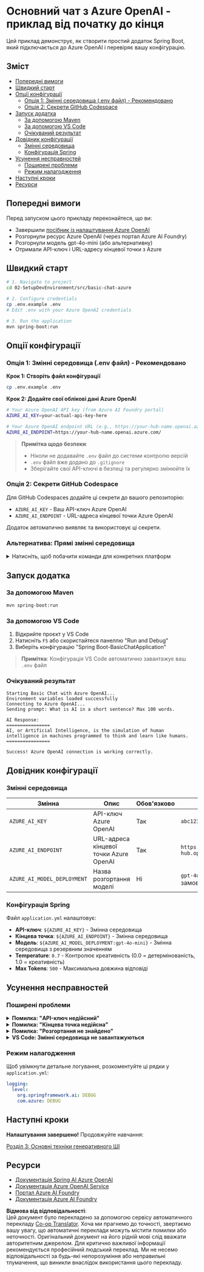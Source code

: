 <!--
CO_OP_TRANSLATOR_METADATA:
{
  "original_hash": "2289320a74aeca1eb844cd7d3a7a9e12",
  "translation_date": "2025-07-21T21:12:43+00:00",
  "source_file": "02-SetupDevEnvironment/src/basic-chat-azure/README.md",
  "language_code": "uk"
}
-->
# Основний чат з Azure OpenAI - приклад від початку до кінця

Цей приклад демонструє, як створити простий додаток Spring Boot, який підключається до Azure OpenAI і перевіряє вашу конфігурацію.

## Зміст

- [Попередні вимоги](../../../../../02-SetupDevEnvironment/src/basic-chat-azure)
- [Швидкий старт](../../../../../02-SetupDevEnvironment/src/basic-chat-azure)
- [Опції конфігурації](../../../../../02-SetupDevEnvironment/src/basic-chat-azure)
  - [Опція 1: Змінні середовища (.env файл) - Рекомендовано](../../../../../02-SetupDevEnvironment/src/basic-chat-azure)
  - [Опція 2: Секрети GitHub Codespace](../../../../../02-SetupDevEnvironment/src/basic-chat-azure)
- [Запуск додатка](../../../../../02-SetupDevEnvironment/src/basic-chat-azure)
  - [За допомогою Maven](../../../../../02-SetupDevEnvironment/src/basic-chat-azure)
  - [За допомогою VS Code](../../../../../02-SetupDevEnvironment/src/basic-chat-azure)
  - [Очікуваний результат](../../../../../02-SetupDevEnvironment/src/basic-chat-azure)
- [Довідник конфігурації](../../../../../02-SetupDevEnvironment/src/basic-chat-azure)
  - [Змінні середовища](../../../../../02-SetupDevEnvironment/src/basic-chat-azure)
  - [Конфігурація Spring](../../../../../02-SetupDevEnvironment/src/basic-chat-azure)
- [Усунення несправностей](../../../../../02-SetupDevEnvironment/src/basic-chat-azure)
  - [Поширені проблеми](../../../../../02-SetupDevEnvironment/src/basic-chat-azure)
  - [Режим налагодження](../../../../../02-SetupDevEnvironment/src/basic-chat-azure)
- [Наступні кроки](../../../../../02-SetupDevEnvironment/src/basic-chat-azure)
- [Ресурси](../../../../../02-SetupDevEnvironment/src/basic-chat-azure)

## Попередні вимоги

Перед запуском цього прикладу переконайтеся, що ви:

- Завершили [посібник із налаштування Azure OpenAI](../../getting-started-azure-openai.md)  
- Розгорнули ресурс Azure OpenAI (через портал Azure AI Foundry)  
- Розгорнули модель gpt-4o-mini (або альтернативну)  
- Отримали API-ключ і URL-адресу кінцевої точки з Azure  

## Швидкий старт

```bash
# 1. Navigate to project
cd 02-SetupDevEnvironment/src/basic-chat-azure

# 2. Configure credentials
cp .env.example .env
# Edit .env with your Azure OpenAI credentials

# 3. Run the application
mvn spring-boot:run
```

## Опції конфігурації

### Опція 1: Змінні середовища (.env файл) - Рекомендовано

**Крок 1: Створіть файл конфігурації**
```bash
cp .env.example .env
```

**Крок 2: Додайте свої облікові дані Azure OpenAI**
```bash
# Your Azure OpenAI API key (from Azure AI Foundry portal)
AZURE_AI_KEY=your-actual-api-key-here

# Your Azure OpenAI endpoint URL (e.g., https://your-hub-name.openai.azure.com/)
AZURE_AI_ENDPOINT=https://your-hub-name.openai.azure.com/
```

> **Примітка щодо безпеки**: 
> - Ніколи не додавайте `.env` файл до системи контролю версій
> - `.env` файл вже додано до `.gitignore`
> - Зберігайте свої API-ключі в безпеці та регулярно змінюйте їх

### Опція 2: Секрети GitHub Codespace

Для GitHub Codespaces додайте ці секрети до вашого репозиторію:
- `AZURE_AI_KEY` - Ваш API-ключ Azure OpenAI
- `AZURE_AI_ENDPOINT` - URL-адреса кінцевої точки Azure OpenAI

Додаток автоматично виявляє та використовує ці секрети.

### Альтернатива: Прямі змінні середовища

<details>
<summary>Натисніть, щоб побачити команди для конкретних платформ</summary>

**Linux/macOS (bash/zsh):**
```bash
export AZURE_AI_KEY=your-actual-api-key-here
export AZURE_AI_ENDPOINT=https://your-hub-name.openai.azure.com/
```

**Windows (Command Prompt):**
```cmd
set AZURE_AI_KEY=your-actual-api-key-here
set AZURE_AI_ENDPOINT=https://your-hub-name.openai.azure.com/
```

**Windows (PowerShell):**
```powershell
$env:AZURE_AI_KEY="your-actual-api-key-here"
$env:AZURE_AI_ENDPOINT="https://your-hub-name.openai.azure.com/"
```
</details>

## Запуск додатка

### За допомогою Maven

```bash
mvn spring-boot:run
```

### За допомогою VS Code

1. Відкрийте проєкт у VS Code
2. Натисніть `F5` або скористайтеся панеллю "Run and Debug"
3. Виберіть конфігурацію "Spring Boot-BasicChatApplication"

> **Примітка**: Конфігурація VS Code автоматично завантажує ваш `.env` файл

### Очікуваний результат

```
Starting Basic Chat with Azure OpenAI...
Environment variables loaded successfully
Connecting to Azure OpenAI...
Sending prompt: What is AI in a short sentence? Max 100 words.

AI Response:
================
AI, or Artificial Intelligence, is the simulation of human intelligence in machines programmed to think and learn like humans.
================

Success! Azure OpenAI connection is working correctly.
```

## Довідник конфігурації

### Змінні середовища

| Змінна | Опис | Обов'язково | Приклад |
|--------|------|-------------|---------|
| `AZURE_AI_KEY` | API-ключ Azure OpenAI | Так | `abc123...` |
| `AZURE_AI_ENDPOINT` | URL-адреса кінцевої точки Azure OpenAI | Так | `https://my-hub.openai.azure.com/` |
| `AZURE_AI_MODEL_DEPLOYMENT` | Назва розгортання моделі | Ні | `gpt-4o-mini` (за замовчуванням) |

### Конфігурація Spring

Файл `application.yml` налаштовує:
- **API-ключ**: `${AZURE_AI_KEY}` - Змінна середовища
- **Кінцева точка**: `${AZURE_AI_ENDPOINT}` - Змінна середовища  
- **Модель**: `${AZURE_AI_MODEL_DEPLOYMENT:gpt-4o-mini}` - Змінна середовища з резервним значенням
- **Temperature**: `0.7` - Контролює креативність (0.0 = детермінованість, 1.0 = креативність)
- **Max Tokens**: `500` - Максимальна довжина відповіді

## Усунення несправностей

### Поширені проблеми

<details>
<summary><strong>Помилка: "API-ключ недійсний"</strong></summary>

- Перевірте, чи правильно вказано `AZURE_AI_KEY` у вашому `.env` файлі
- Переконайтеся, що API-ключ скопійовано точно з порталу Azure AI Foundry
- Перевірте, чи немає зайвих пробілів або лапок навколо ключа
</details>

<details>
<summary><strong>Помилка: "Кінцева точка недійсна"</strong></summary>

- Переконайтеся, що ваш `AZURE_AI_ENDPOINT` включає повний URL (наприклад, `https://your-hub-name.openai.azure.com/`)
- Перевірте узгодженість зі слешем в кінці
- Переконайтеся, що кінцева точка відповідає вашому регіону розгортання Azure
</details>

<details>
<summary><strong>Помилка: "Розгортання не знайдено"</strong></summary>

- Перевірте, чи назва розгортання моделі точно відповідає тій, що розгорнута в Azure
- Переконайтеся, що модель успішно розгорнута та активна
- Спробуйте використати назву розгортання за замовчуванням: `gpt-4o-mini`
</details>

<details>
<summary><strong>VS Code: Змінні середовища не завантажуються</strong></summary>

- Переконайтеся, що ваш `.env` файл знаходиться в кореневій директорії проєкту (на тому ж рівні, що й `pom.xml`)
- Спробуйте запустити `mvn spring-boot:run` у вбудованому терміналі VS Code
- Перевірте, чи встановлено розширення Java для VS Code
- Переконайтеся, що конфігурація запуску містить `"envFile": "${workspaceFolder}/.env"`
</details>

### Режим налагодження

Щоб увімкнути детальне логування, розкоментуйте ці рядки у `application.yml`:

```yaml
logging:
  level:
    org.springframework.ai: DEBUG
    com.azure: DEBUG
```

## Наступні кроки

**Налаштування завершено!** Продовжуйте навчання:

[Розділ 3: Основні техніки генеративного ШІ](../../../03-CoreGenerativeAITechniques/README.md)

## Ресурси

- [Документація Spring AI Azure OpenAI](https://docs.spring.io/spring-ai/reference/api/clients/azure-openai-chat.html)
- [Документація Azure OpenAI Service](https://learn.microsoft.com/azure/ai-services/openai/)
- [Портал Azure AI Foundry](https://ai.azure.com/)
- [Документація Azure AI Foundry](https://learn.microsoft.com/azure/ai-foundry/how-to/create-projects?tabs=ai-foundry&pivots=hub-project)

**Відмова від відповідальності**:  
Цей документ було перекладено за допомогою сервісу автоматичного перекладу [Co-op Translator](https://github.com/Azure/co-op-translator). Хоча ми прагнемо до точності, звертаємо вашу увагу, що автоматичні переклади можуть містити помилки або неточності. Оригінальний документ на його рідній мові слід вважати авторитетним джерелом. Для критично важливої інформації рекомендується професійний людський переклад. Ми не несемо відповідальності за будь-які непорозуміння або неправильні тлумачення, що виникли внаслідок використання цього перекладу.